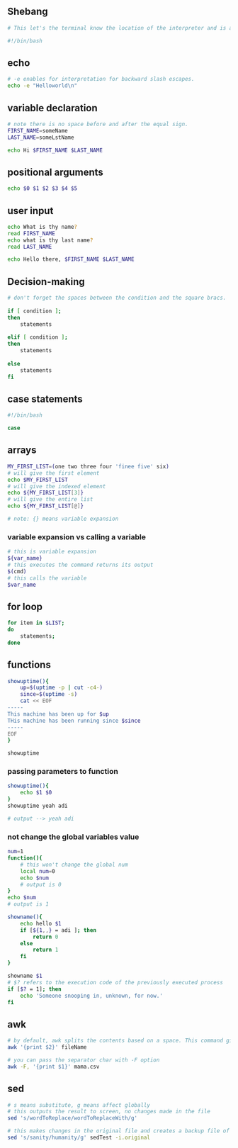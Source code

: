 ## Shebang
```sh
# This let's the terminal know the location of the interpreter and is always specified on the top of the script.

#!/bin/bash
```
## echo
```bash
# -e enables for interpretation for backward slash escapes.
echo -e "Helloworld\n"
```
## variable declaration
```sh
# note there is no space before and after the equal sign.
FIRST_NAME=someName
LAST_NAME=someLstName

echo Hi $FIRST_NAME $LAST_NAME
```
## positional arguments
```sh
echo $0 $1 $2 $3 $4 $5
```
## user input
```sh
echo What is thy name?
read FIRST_NAME
echo what is thy last name?
read LAST_NAME

echo Hello there, $FIRST_NAME $LAST_NAME
```
## Decision-making 
```bash
# don't forget the spaces between the condition and the square bracs.
 
if [ condition ];
then
	statements
 
elif [ condition ];
then 
	statements
 
else
	statements
fi
```
## case statements
```sh
#!/bin/bash

case
```
## arrays
```sh
MY_FIRST_LIST=(one two three four 'finee five' six)
# will give the first element
echo $MY_FIRST_LIST
# will give the indexed element
echo ${MY_FIRST_LIST[3]}
# will give the entire list
echo ${MY_FIRST_LIST[@]}

# note: {} means variable expansion
```
### variable expansion vs calling a variable
```sh
# this is variable expansion
${var_name}
# this executes the command returns its output
$(cmd)
# this calls the variable
$var_name
```
## for loop
```sh
for item in $LIST;
do 
	statements;
done

```
## functions
```sh
showuptime(){
	up=$(uptime -p | cut -c4-)
	since=$(uptime -s)
	cat << EOF
-----
This machine has been up for $up
THis machine has been running since $since
-----
EOF
}

showuptime
```
### passing parameters to function
```sh
showuptime(){
	echo $1 $0
}
showuptime yeah adi

# output --> yeah adi
```
### not change the global variables value
```sh
num=1
function(){
	# this won't change the global num
	local num=0
	echo $num
	# output is 0
}
echo $num
# output is 1
```

```sh
showname(){
	echo hello $1
	if [${1,,} = adi ]; then
		return 0
	else
		return 1
	fi
}

showname $1
# $? refers to the execution code of the previously executed process
if [$? = 1]; then
	echo 'Someone snooping in, unknown, for now.'
fi
```
## awk
```sh
# by default, awk splits the contents based on a space. This command give the 2 element. Indexing starts at 1(radicul, ik).
awk '{print $2}' fileName

# you can pass the separator char with -F option
awk -F, '{print $1}' mama.csv
```
## sed
```sh
# s means substitute, g means affect globally 
# this outputs the result to screen, no changes made in the file
sed 's/wordToReplace/wordToReplaceWith/g'

# this makes changes in the original file and creates a backup file of original contents if any suffix is given after -i option.
sed 's/sanity/humanity/g' sedTest -i.original

```